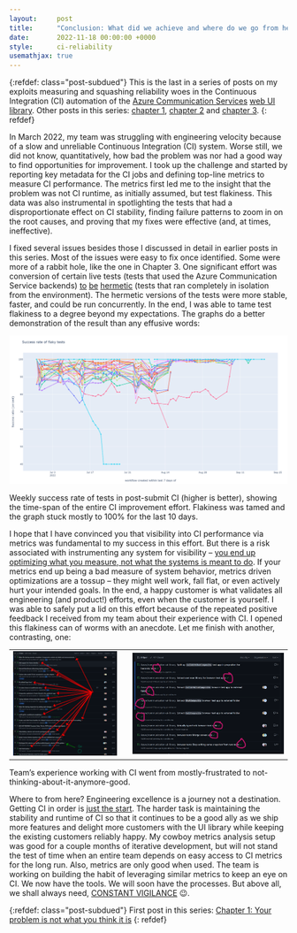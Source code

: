 ```yaml
---
layout:     post
title:      "Conclusion: What did we achieve and where do we go from here?"
date:       2022-11-18 00:00:00 +0000
style:      ci-reliability
usemathjax: true
---
```


{:refdef: class="post-subdued"}
This is the last in a series of posts on my exploits measuring and squashing reliability woes in the Continuous Integration (CI) automation of the [Azure Communication Services](https://learn.microsoft.com/en-us/azure/communication-services/overview) [web UI library](https://azure.github.io/communication-ui-library/?path=/story/overview--page). Other posts in this series: [chapter 1](/2022/11/15/ci-reliability-ch1.html), [chapter 2](/2022/11/16/ci-reliability-ch2.html) and [chapter 3](/2022/11/17/ci-reliability-ch3.html).
{: refdef}

In March 2022, my team was struggling with engineering velocity because of a slow and unreliable Continuous Integration (CI) system. Worse still, we did not know, quantitatively, how bad the problem was nor had a good way to find opportunities for improvement. I took up the challenge and started by reporting key metadata for the CI jobs and defining top-line metrics to measure CI performance. The metrics first led me to the insight that the problem was not CI runtime, as initially assumed, but test flakiness. This data was also instrumental in spotlighting the tests that had a disproportionate effect on CI stability, finding failure patterns to zoom in on the root causes, and proving that my fixes were effective (and, at times, ineffective).

I fixed several issues besides those I discussed in detail in earlier posts in this series. Most of the issues were easy to fix once identified. Some were more of a rabbit hole, like the one in Chapter 3. One significant effort was conversion of certain live tests (tests that used the Azure Communication Service backends) [to](https://github.com/Azure/communication-ui-library/pull/2278) [be](https://github.com/Azure/communication-ui-library/pull/2301) [hermetic](https://github.com/Azure/communication-ui-library/pull/2302) (tests that ran completely in isolation from the environment). The hermetic versions of the tests were more stable, faster, and could be run concurrently. In the end, I was able to tame test flakiness to a degree beyond my expectations. The graphs do a better demonstration of the result than any effusive words:

<p style="text-align: center;">
    <img src="/assets/article_images/ci-reliability/ch4-test-flakiness.png">
</p>

<p class="img-caption">
    Weekly success rate of tests in post-submit CI (higher is better), showing the time-span of the entire CI improvement effort. Flakiness was tamed and the graph stuck mostly to 100% for the last 10 days.
</p>

I hope that I have convinced you that visibility into CI performance via metrics was fundamental to my success in this effort. But there is a risk associated with instrumenting any system for visibility – [you end up optimizing what you measure, not what the systems is meant to do](https://en.wikipedia.org/wiki/Surrogation). If your metrics end up being a bad measure of system behavior, metrics driven optimizations are a tossup – they might well work, fall flat, or even actively hurt your intended goals. In the end, a happy customer is what validates all engineering (and product!) efforts, even when the customer is yourself. I was able to safely put a lid on this effort because of the repeated positive feedback I received from my team about their experience with CI. I opened this flakiness can of worms with an anecdote. Let me finish with another, contrasting, one:

<table><tr>
    <td style="width: 40%">
        <img src="/assets/article_images/ci-reliability/ch4-github-pr-screenshot.png">
    </td>
    <!-- Look ma! A CSS arrow! -->
    <td><i class="arrow right"></i></td>
    <td>
        <img src="/assets/article_images/ci-reliability/ch4-github-pr-recovery-screenshot.png">
    </td>
</tr></table>

<p class="img-caption">
    Team’s experience working with CI went from mostly-frustrated to not-thinking-about-it-anymore-good.
</p>

Where to from here? Engineering excellence is a journey not a destination. Getting CI in order is [just the start](https://en.wikipedia.org/wiki/Broken_windows_theory). The harder task is maintaining the stability and runtime of CI so that it continues to be a good ally as we ship more features and delight more customers with the UI library while keeping the existing customers reliably happy. My cowboy metrics analysis setup was good for a couple months of iterative development, but will not stand the test of time when an entire team depends on easy access to CI metrics for the long run. Also, metrics are only good when used. The team is working on building the habit of leveraging similar metrics to keep an eye on CI. We now have the tools. We will soon have the processes. But above all, we shall always need, [CONSTANT VIGILANCE](https://github.com/Azure/communication-ui-library/pull/2220) 😉.

{:refdef: class="post-subdued"}
First post in this series: [Chapter 1: Your problem is not what you think it is](/2022/11/15/ci-reliability-ch1.html)
{: refdef}